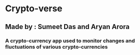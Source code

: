 # Crypto-verse
## Made by : Sumeet Das and Aryan Arora
### A crypto-currency app used to monitor changes and fluctuations of various crypto-currencies
